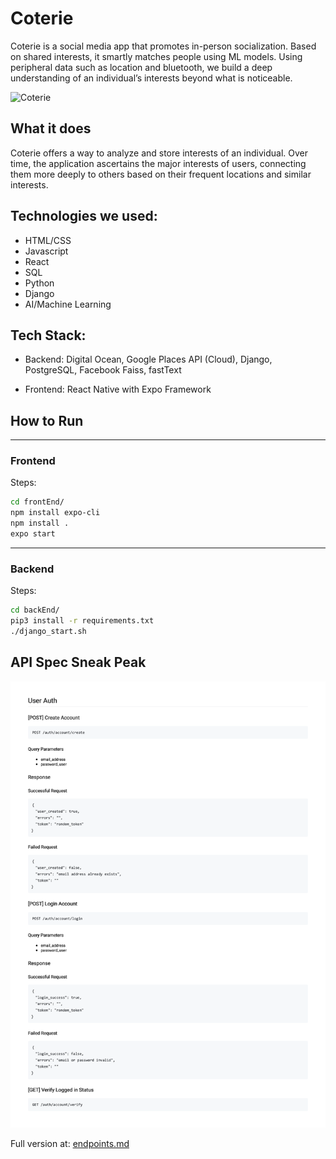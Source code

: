 # Coterie
Coterie is a social media app that promotes in-person socialization. Based on shared interests, it smartly matches people using ML models. Using peripheral data such as location and bluetooth, we build a deep understanding of an individual’s interests beyond what is noticeable.

![Coterie](backEnd/docs/Project-Banner.png)

## What it does
Coterie offers a way to analyze and store interests of an individual. Over time, the application ascertains the major interests of users, connecting them more deeply to others based on their frequent locations and similar interests.

## Technologies we used:
- HTML/CSS
- Javascript
- React
- SQL
- Python
- Django
- AI/Machine Learning

## Tech Stack:
- Backend: Digital Ocean, Google Places API (Cloud), Django, PostgreSQL, Facebook Faiss, fastText

- Frontend: React Native with Expo Framework

## How to Run
____
### Frontend

Steps:
```bash
cd frontEnd/
npm install expo-cli
npm install .
expo start
```
____
### Backend
Steps:
```bash
cd backEnd/
pip3 install -r requirements.txt
./django_start.sh
```
## API Spec Sneak Peak
![Coterie](/docs/endpoints_sneak_peak.png)

Full version at: [endpoints.md](/backEnd/docs/endpoints.md)
